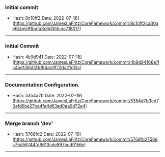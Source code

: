 ### Initial commit
*  Hash: 8c10ff2 Date: 2022-07-18](https://github.com/JamesLaFritz/CoreFamework/commit/8c10ff2ca30ae6cbe591bafa3c6d35fcea718017)
***

### Initial Commit
*  Hash: 4b9d941 Date: 2022-07-18](https://github.com/JamesLaFritz/CoreFamework/commit/4b9d94168e1fc4aef365031d84ac9f72da21c13c)
***

### Documentation Configuration.
*  Hash: 5354d7b Date: 2022-07-19](https://github.com/JamesLaFritz/CoreFamework/commit/5354d7b3cd70afd6be27ba4fa4d63ad0ea9d72e4)
***

### Merge branch 'dev'
*  Hash: 5768fd2 Date: 2022-07-19](https://github.com/JamesLaFritz/CoreFamework/commit/5768fd27568c75d58744fd6613cde8975cd0156e)
***
